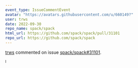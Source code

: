 ```yaml
---
event_type: IssueCommentEvent
avatar: "https://avatars.githubusercontent.com/u/660149?"
user: trws
date: 2022-09-30
repo_name: spack/spack
html_url: https://github.com/spack/spack/pull/31101
repo_url: https://github.com/spack/spack
---
```


<a href='https://github.com/trws' target='_blank'>trws</a> commented on issue <a href='https://github.com/spack/spack/pull/31101' target='_blank'>spack/spack#31101</a>.

<small>I